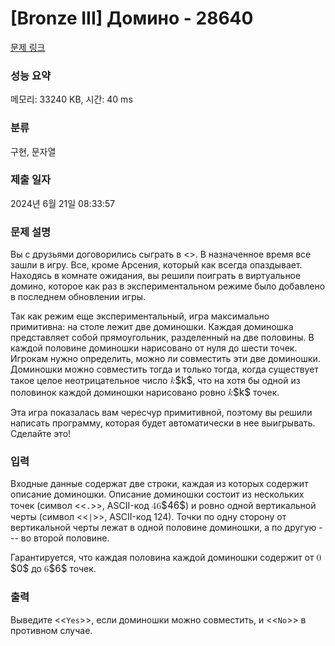 # [Bronze III] Домино - 28640 

[문제 링크](https://www.acmicpc.net/problem/28640) 

### 성능 요약

메모리: 33240 KB, 시간: 40 ms

### 분류

구현, 문자열

### 제출 일자

2024년 6월 21일 08:33:57

### 문제 설명

<p>Вы с друзьями договорились сыграть в <<Among Us>>. В назначенное время все зашли в игру. Все, кроме Арсения, который как всегда опаздывает. Находясь в комнате ожидания, вы решили поиграть в виртуальное домино, которое как раз в экспериментальном режиме было добавлено в последнем обновлении игры.</p>

<p>Так как режим еще экспериментальный, игра максимально примитивна: на столе лежит две доминошки. Каждая доминошка представляет собой прямоугольник, разделенный на две половины. В каждой половине доминошки нарисовано от нуля до шести точек. Игрокам нужно определить, можно ли совместить эти две доминошки. Доминошки можно совместить тогда и только тогда, когда существует такое целое неотрицательное число <mjx-container class="MathJax" jax="CHTML" style="font-size: 109%; position: relative;"><mjx-math class="MJX-TEX" aria-hidden="true"><mjx-mi class="mjx-i"><mjx-c class="mjx-c1D458 TEX-I"></mjx-c></mjx-mi></mjx-math><mjx-assistive-mml unselectable="on" display="inline"><math xmlns="http://www.w3.org/1998/Math/MathML"><mi>k</mi></math></mjx-assistive-mml><span aria-hidden="true" class="no-mathjax mjx-copytext">$k$</span></mjx-container>, что на хотя бы одной из половинок каждой доминошки нарисовано ровно <mjx-container class="MathJax" jax="CHTML" style="font-size: 109%; position: relative;"><mjx-math class="MJX-TEX" aria-hidden="true"><mjx-mi class="mjx-i"><mjx-c class="mjx-c1D458 TEX-I"></mjx-c></mjx-mi></mjx-math><mjx-assistive-mml unselectable="on" display="inline"><math xmlns="http://www.w3.org/1998/Math/MathML"><mi>k</mi></math></mjx-assistive-mml><span aria-hidden="true" class="no-mathjax mjx-copytext">$k$</span></mjx-container> точек.</p>

<p>Эта игра показалась вам чересчур примитивной, поэтому вы решили написать программу, которая будет автоматически в нее выигрывать. Сделайте это!</p>

### 입력 

 <p>Входные данные содержат две строки, каждая из которых содержит описание доминошки. Описание доминошки состоит из нескольких точек (символ <<<code>.</code>>>, ASCII-код <mjx-container class="MathJax" jax="CHTML" style="font-size: 109%; position: relative;"><mjx-math class="MJX-TEX" aria-hidden="true"><mjx-mn class="mjx-n"><mjx-c class="mjx-c34"></mjx-c><mjx-c class="mjx-c36"></mjx-c></mjx-mn></mjx-math><mjx-assistive-mml unselectable="on" display="inline"><math xmlns="http://www.w3.org/1998/Math/MathML"><mn>46</mn></math></mjx-assistive-mml><span aria-hidden="true" class="no-mathjax mjx-copytext">$46$</span></mjx-container>) и ровно одной вертикальной черты (символ <<<code>|</code>>>, ASCII-код 124). Точки по одну сторону от вертикальной черты лежат в одной половине доминошки, а по другую --- во второй половине.</p>

<p>Гарантируется, что каждая половина каждой доминошки содержит от <mjx-container class="MathJax" jax="CHTML" style="font-size: 109%; position: relative;"><mjx-math class="MJX-TEX" aria-hidden="true"><mjx-mn class="mjx-n"><mjx-c class="mjx-c30"></mjx-c></mjx-mn></mjx-math><mjx-assistive-mml unselectable="on" display="inline"><math xmlns="http://www.w3.org/1998/Math/MathML"><mn>0</mn></math></mjx-assistive-mml><span aria-hidden="true" class="no-mathjax mjx-copytext">$0$</span></mjx-container> до <mjx-container class="MathJax" jax="CHTML" style="font-size: 109%; position: relative;"><mjx-math class="MJX-TEX" aria-hidden="true"><mjx-mn class="mjx-n"><mjx-c class="mjx-c36"></mjx-c></mjx-mn></mjx-math><mjx-assistive-mml unselectable="on" display="inline"><math xmlns="http://www.w3.org/1998/Math/MathML"><mn>6</mn></math></mjx-assistive-mml><span aria-hidden="true" class="no-mathjax mjx-copytext">$6$</span></mjx-container> точек.</p>

### 출력 

 <p>Выведите <<<code>Yes</code>>>, если доминошки можно совместить, и <<<code>No</code>>> в противном случае.</p>

